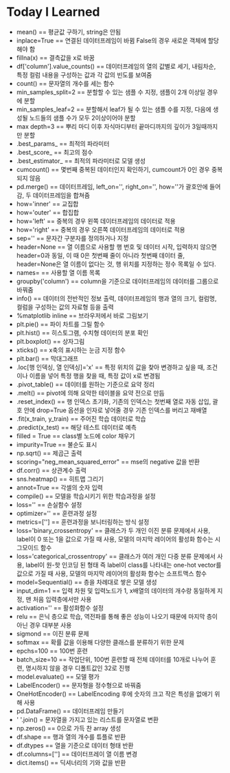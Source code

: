 # Today I Learned



- mean() == 평균값 구하기, string은 안됨
- inplace=True == 연결된 데이터프레임이 바뀜 False의 경우 새로운 객체에 할당해야 함
- fillna(x) == 결측값을 x로 바꿈
- df['column'].value_counts() == 데이터프레임의 열의 값별로 세기, 내림차순, 특정 컬럼 내용을 구성하는 값과 각 값의 빈도를 보여줌
- count() == 문자열의 개수를 세는 함수
- min_samples_split=2 == 분할할 수 있는 샘플 수 지정, 샘플이 2개 이상일 경우에 분할
- min_samples_leaf=2 == 분할해서 leaf가 될 수 있는 샘플 수를 지정, 다음에 생성될 노드들의 샘플 수가 모두 2이상이어야 분할
- max depth=3 == 뿌리 마디 이후 자식마디부터 끝마디까지의 깊이가 3일때까지만 분할
- .best_params_ == 최적의 파라미터
- .best_score_ == 최고의 점수
- .best_estimator_ == 최적의 파라미터로 모델 생성
- cumcount() == 몇번째 중복된 데이터인지 확인하기, cumcount가 0인 경우 중복되지 않음
- pd.merge() == 데이터프레임, left_on='', right_on='', how=''가 괄호안에 들어감, 두 데이터프레임을 합쳐줌
- how='inner' == 교집합
- how='outer' == 합집합
- how='left' == 중복의 경우 왼쪽 데이터프레임의 데이터로 적용
- how='right' == 중복의 경우 오른쪽 데이터프레임의 데이터로 적용
- sep='' == 문자간 구분자를 정의하거나 지정
- header=None == 열 이름으로 사용할 행 번호 및 데이터 시작, 입력하지 않으면 header=0과 동일, 이 때 0은 첫번째 줄이 아니라 첫번째 데이터 줄, header=None은 열 이름이 없다는 것, 행 위치를 지정하는 정수 목록일 수 있다.
- names= == 사용할 열 이름 목록
- groupby('column') == column을 기준으로 데이터프레임의 데이터를 그룹으로 바꿔줌
- info() == 데이터의 전반적인 정보 출력,  데이터프레임의 행과 열의 크기, 컬럼명, 컬럼을 구성하는 값의 자료형 등을 출력
- %matplotlib inline == 브라우저에서 바로 그림보기
- plt.pie() == 파이 차트를 그릴 함수
- plt.hist() == 히스토그램, 수치형 데이터의 분포 확인
- plt.boxplot() == 상자그림
- xticks() == x축의 표시하는 눈금 지정 함수
- plt.bar() == 막대그래프
- .loc[행 인덱싱, 열 인덱싱]='x' == 특정 위치의 값을 찾아 변경하고 싶을 때, 조건이나 이름을 넣어 특정 행을 찾을 때, 특정 값이 x로 변경됨
- .pivot_table() == 데이터를 원하는 기준으로 요약 정리
- .melt() == pivot에 의해 요악한 테이블을 요약 전으로 만듬
- .reset_index() == 행 인덱스 초기화, 기존의 인덱스는 첫번째 열로 자동 삽입, 괄호 안에 drop=True 옵션을 인자로 넣어줄 경우 기존 인덱스를 버리고 재배열
- .fit(x_train, y_train) == 주어진 학습 데이터로 학습
- .predict(x_test) == 해당 테스트 데이터로 예측
- filled = True == class별 노드에 color 채우기
- impurity=True == 불순도 표시
- np.sqrt() == 제곱근 출력
- scoring="neg_mean_squared_error" == mse의 negative 값을 반환
- df.corr() == 상관계수 출력
- sns.heatmap() == 히트맵 그리기
- annot=True == 각셀의 숫자 입력
- compile() == 모델을 학습시키기 위한 학습과정을 설정
- loss='' == 손실함수 설정
- optimizer='' == 훈련과정 설정
- metrics=[''] == 훈련과정을 보니터링하는 방식 설정
- loss='binary_crossentropy' == 클래스가 두 개인 이진 분류 문제에서 사용, label이 0 또는 1을 값으로 가질 때 사용, 모델의 마지막 레이어의 활성화 함수는 시그모이드 함수
- loss='categorical_crossentropy' == 클래스가 여러 개인 다중 분류 문제에서 사용, label이 원-핫 인코딩 된 형태 즉 label이 class를 나타내는 one-hot vector를 값으로 가질 때 사용, 모델의 마지막 레이어의 활성화 함수는 소프트맥스 함수
- model=Sequential() == 층을 차례대로 쌓은 모델 생성
- input_dim=1 == 입력 차원 및 입력노드가 1, x배열의 데이터의 개수랑 동일하게 지정, 맨 처음 입력층에서만 사용
- activation='' == 활성화함수 설정
- relu == 은닉 층으로 학습, 역전파를 통해 좋은 성능이 나오기 때문에 마지막 층이 아닌 경우 대부분 사용
- sigmond == 이진 분류 문제
- softmax == 확률 값을 이용해 다양한 클래스를 분류하기 위한 문제
- epchs=100 == 100번 훈련
- batch_size=10 == 작업단위, 100번 훈련할 때 전체 데이터를 10개로 나누어 훈련, 명시하지 않을 경우 디폴트값인 32로 진행
- model.evaluate() == 모델 평가
- LabelEncoder() == 문자형을 정수형으로 바꿔줌
- OneHotEncoder() == LabelEncoding 후에 숫자의 크고 작은 특성을 없애기 위해 사용
- pd.DataFrame() == 데이터프레임 만들기
- ' '.join() = 문자열을 가지고 있는 리스트를 문자열로 변환
- np.zeros() == 0으로 가득 찬 array 생성
- df.shape == 행과 열의 개수를 튜플로 반환
- df.dtypes == 열을 기준으로 데이터 형태 반환
- df.columns=[''] == 데이터프레이 열 이름 변경 
- dict.items() == 딕셔너리의 기와 값을 반환